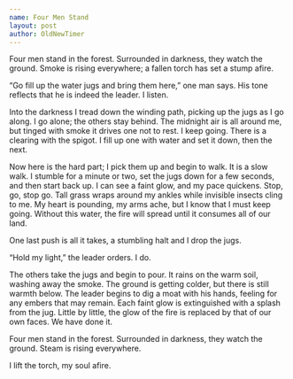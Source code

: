 ```yaml
---
name: Four Men Stand
layout: post
author: OldNewTimer
---
```

Four men stand in the forest. Surrounded in darkness, they watch the ground. Smoke is rising everywhere; a fallen torch has set a stump afire. 

“Go fill up the water jugs and bring them here,” one man says. His tone reflects that he is indeed the leader. I listen.

Into the darkness I tread down the winding path, picking up the jugs as I go along. I go alone; the others stay behind. The midnight air is all around me, but tinged with smoke it drives one not to rest. I keep going. There is a clearing with the spigot. I fill up one with water and set it down, then the next. 

Now here is the hard part; I pick them up and begin to walk. It is a slow walk. I stumble for a minute or two, set the jugs down for a few seconds, and then start back up. I can see a faint glow, and my pace quickens. Stop, go, stop go. Tall grass wraps around my ankles while invisible insects cling to me. My heart is pounding, my arms ache, but I know that I must keep going. Without this water, the fire will spread until it consumes all of our land.

One last push is all it takes, a stumbling halt and I drop the jugs.

“Hold my light,” the leader orders. I do.

The others take the jugs and begin to pour. It rains on the warm soil, washing away the smoke. The ground is getting colder, but there is still warmth below. The leader begins to dig a moat with his hands, feeling for any embers that may remain. Each faint glow is extinguished with a splash from the jug. Little by little, the glow of the fire is replaced by that of our own faces. We have done it.

Four men stand in the forest. Surrounded in darkness, they watch the ground. Steam is rising everywhere.

I lift the torch, my soul afire. 